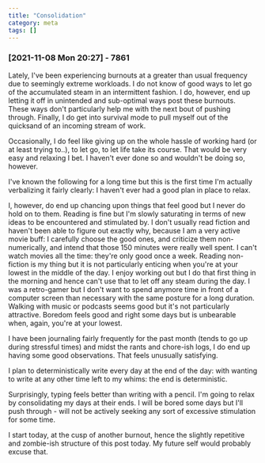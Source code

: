 ```yaml
---
title: "Consolidation"
category: meta
tags: []
---
```


### [2021-11-08 Mon 20:27] - 7861

Lately, I've been experiencing burnouts at a greater than usual
frequency due to seemingly extreme workloads. I do not know of good
ways to let go of the accumulated steam in an intermittent
fashion. I do, however, end up letting it off in unintended and
sub-optimal ways post these burnouts. These ways don't
particularly help me with the next bout of pushing through.
Finally, I do get into survival mode to pull myself out of the
quicksand of an incoming stream of work.

Occasionally, I do feel like giving up on the whole hassle of working hard
(or at least trying to..), to let go, to let life take its course.
That would be very easy and relaxing I bet. I haven't ever done so
and wouldn't be doing so, however.

I've known the following for a long time but this is the first
time I'm actually verbalizing it fairly clearly: I haven't ever had a
good plan in place to relax.

I, however, do end up chancing upon things that feel good but I never
do hold on to them. Reading is fine but I'm slowly saturating in terms
of new ideas to be encountered and stimulated by. I don't usually read
fiction and haven't been able to figure out exactly why, because I am
a very active movie buff: I carefully choose the good ones, and
criticize them non-numerically, and intend that those 150
minutes were really well spent. I can't watch movies all the time:
they're only good once a week. Reading non-fiction is my thing but it
is not particularly enticing when you're at your lowest in the middle
of the day. I enjoy working out but I do that first thing in the
morning and hence can't use that to let off any steam during the
day. I was a retro-gamer but I don't want to spend anymore time in
front of a computer screen than necessary with the same posture for a
long duration. Walking with music or podcasts seems good but it's not
particularly attractive. Boredom feels good and right some days but is
unbearable when, again, you're at your lowest.


I have been journaling fairly frequently for the past month (tends to
go up during stressful times) and midst the rants and chore-ish logs,
I do end up having some good observations. That feels unusually satisfying.


I plan to deterministically write every day at the end of the
day: with wanting to write at any other time left to my whims: the end
is deterministic.

 Surprisingly, typing feels better than writing with a
 pencil. I'm going to relax by consolidating my days at
their ends. I will be bored some days but I'll push through - will not
be actively seeking any sort of excessive stimulation for some time.

I start today, at the cusp of another burnout, hence
the slightly repetitive and zombie-ish structure of this post
today. My future self would probably excuse that.
